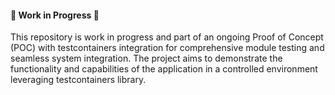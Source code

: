 #### 🚧 Work in Progress 🚧

This repository is work in progress and part of an ongoing Proof of Concept (POC) with testcontainers integration for comprehensive module testing and seamless system integration. The project aims to demonstrate the functionality and capabilities of the application in a controlled environment leveraging testcontainers library.
